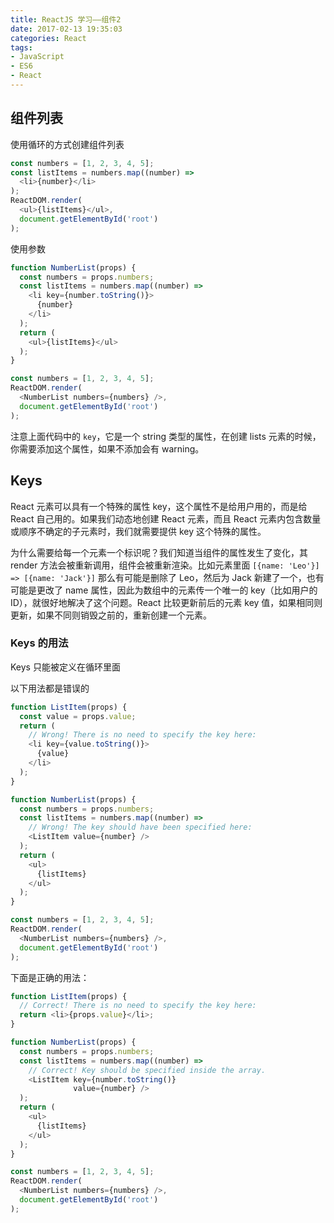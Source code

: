 ```yaml
---
title: ReactJS 学习——组件2
date: 2017-02-13 19:35:03
categories: React
tags:
- JavaScript
- ES6
- React
---
```


## 组件列表

使用循环的方式创建组件列表

```javascript
const numbers = [1, 2, 3, 4, 5];
const listItems = numbers.map((number) =>
  <li>{number}</li>
);
ReactDOM.render(
  <ul>{listItems}</ul>,
  document.getElementById('root')
);
```
<!-- more -->
使用参数

```javascript
function NumberList(props) {
  const numbers = props.numbers;
  const listItems = numbers.map((number) =>
    <li key={number.toString()}>
      {number}
    </li>
  );
  return (
    <ul>{listItems}</ul>
  );
}

const numbers = [1, 2, 3, 4, 5];
ReactDOM.render(
  <NumberList numbers={numbers} />,
  document.getElementById('root')
);
```
注意上面代码中的 `key`，它是一个 string 类型的属性，在创建 lists 元素的时候，你需要添加这个属性，如果不添加会有 warning。

## Keys

React 元素可以具有一个特殊的属性 key，这个属性不是给用户用的，而是给 React 自己用的。如果我们动态地创建 React 元素，而且 React 元素内包含数量或顺序不确定的子元素时，我们就需要提供 key 这个特殊的属性。

为什么需要给每一个元素一个标识呢？我们知道当组件的属性发生了变化，其 render 方法会被重新调用，组件会被重新渲染。比如元素里面 `[{name: 'Leo'}] => [{name: 'Jack'}]` 那么有可能是删除了 Leo，然后为 Jack 新建了一个，也有可能是更改了 name 属性，因此为数组中的元素传一个唯一的 key（比如用户的 ID），就很好地解决了这个问题。React 比较更新前后的元素 key 值，如果相同则更新，如果不同则销毁之前的，重新创建一个元素。

### Keys 的用法

Keys 只能被定义在循环里面

以下用法都是错误的

```javascript
function ListItem(props) {
  const value = props.value;
  return (
    // Wrong! There is no need to specify the key here:
    <li key={value.toString()}>
      {value}
    </li>
  );
}

function NumberList(props) {
  const numbers = props.numbers;
  const listItems = numbers.map((number) =>
    // Wrong! The key should have been specified here:
    <ListItem value={number} />
  );
  return (
    <ul>
      {listItems}
    </ul>
  );
}

const numbers = [1, 2, 3, 4, 5];
ReactDOM.render(
  <NumberList numbers={numbers} />,
  document.getElementById('root')
);
```

下面是正确的用法：

```javascript
function ListItem(props) {
  // Correct! There is no need to specify the key here:
  return <li>{props.value}</li>;
}

function NumberList(props) {
  const numbers = props.numbers;
  const listItems = numbers.map((number) =>
    // Correct! Key should be specified inside the array.
    <ListItem key={number.toString()}
              value={number} />
  );
  return (
    <ul>
      {listItems}
    </ul>
  );
}

const numbers = [1, 2, 3, 4, 5];
ReactDOM.render(
  <NumberList numbers={numbers} />,
  document.getElementById('root')
);
```
